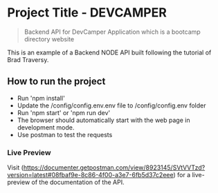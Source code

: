 # Project Title - DEVCAMPER

> Backend API for DevCamper Application which is a bootcamp directory website

This is an example of a Backend NODE API built following the tutorial of Brad Traversy.

## How to run the project

- Run 'npm install'
- Update the /config/config.env.env file to /config/config.env folder
- Run 'npm start' or 'npm run dev'
- The browser should automatically start with the web page in development mode.
- Use postman to test the requests

### Live Preview

Visit (https://documenter.getpostman.com/view/8923145/SVtVVTzd?version=latest#08fbaf9e-8c86-4f00-a3e7-6fb5d37c2eee) for a live-preview of the documentation of the API.
